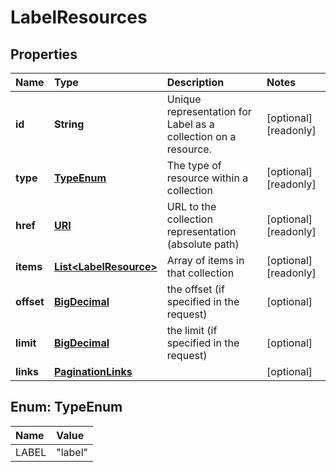 # LabelResources

## Properties

| Name | Type | Description | Notes |
| :--- | :--- | :--- | :--- |
| **id** | **String** | Unique representation for Label as a collection on a resource. | \[optional\] \[readonly\] |
| **type** | [**TypeEnum**](labelresources.md#TypeEnum) | The type of resource within a collection | \[optional\] \[readonly\] |
| **href** | [**URI**](https://github.com/ionos-cloud/sdk-java/tree/e301a24b681f0ad424762e13995b95c67ad7e66b/docs/URI.md) | URL to the collection representation \(absolute path\) | \[optional\] \[readonly\] |
| **items** | [**List&lt;LabelResource&gt;**](labelresource.md) | Array of items in that collection | \[optional\] \[readonly\] |
| **offset** | [**BigDecimal**](https://github.com/ionos-cloud/sdk-java/tree/e301a24b681f0ad424762e13995b95c67ad7e66b/docs/BigDecimal.md) | the offset \(if specified in the request\) | \[optional\] |
| **limit** | [**BigDecimal**](https://github.com/ionos-cloud/sdk-java/tree/e301a24b681f0ad424762e13995b95c67ad7e66b/docs/BigDecimal.md) | the limit \(if specified in the request\) | \[optional\] |
| **links** | [**PaginationLinks**](paginationlinks.md) |  | \[optional\] |

## Enum: TypeEnum

| Name | Value |
| :--- | :--- |
| LABEL | "label" |

